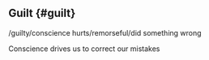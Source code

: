 ## Guilt {#guilt}

/guilty/conscience hurts/remorseful/did something wrong

Conscience drives us to correct our mistakes
